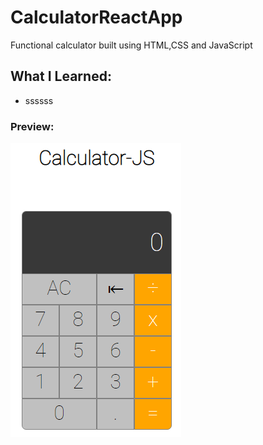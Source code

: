 # CalculatorReactApp

Functional calculator built using HTML,CSS and JavaScript

## What I Learned:

- ssssss

### Preview:

![alt text](calc-app.png 'Preview Image')
